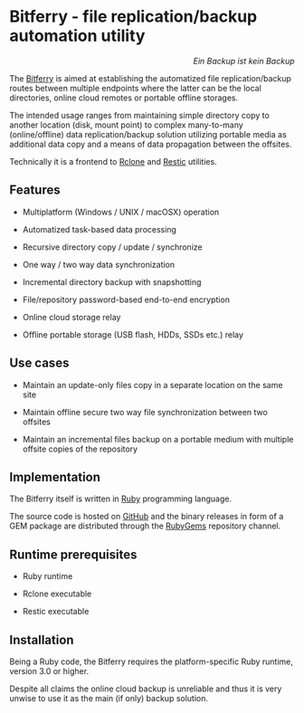 # Bitferry - file replication/backup automation utility

<div align="right"><i>Ein Backup ist kein Backup</i></div>

The [Bitferry](https://github.com/okhlybov/bitferry) is aimed at establishing the automatized file replication/backup routes between multiple endpoints where the latter can be the local directories, online cloud remotes or portable offline storages.

The intended usage ranges from maintaining simple directory copy to another location (disk, mount point) to complex many-to-many (online/offline) data replication/backup solution utilizing portable media as additional data copy and a means of data propagation between the offsites.

Technically it is a frontend to [Rclone](https://rclone.org/) and [Restic](https://restic.net/) utilities.

## Features

* Multiplatform (Windows / UNIX / macOSX) operation

* Automatized task-based data processing

* Recursive directory copy / update / synchronize

* One way / two way data synchronization

* Incremental directory backup with snapshotting

* File/repository password-based end-to-end encryption

* Online cloud storage relay

* Offline portable storage (USB flash, HDDs, SSDs etc.) relay

## Use cases

* Maintain an update-only files copy in a separate location on the same site

* Maintain offline secure two way file synchronization between two offsites

* Maintain an incremental files backup on a portable medium with multiple offsite copies of the repository

## Implementation

The Bitferry itself is written in [Ruby](https://www.ruby-lang.org) programming language.

The source code is hosted on [GitHub](https://github.com/okhlybov/bitferry) and the binary releases in form of a GEM package are distributed through the [RubyGems](https://rubygems.org/gems/bitferry) repository channel.

## Runtime prerequisites

* Ruby runtime

* Rclone executable

* Restic executable

## Installation

Being a Ruby code, the Bitferry requires the platform-specific Ruby runtime, version 3.0 or higher.























Despite all claims the online cloud backup is unreliable and thus it is very unwise to use it as the main (if only) backup solution.
